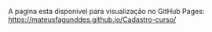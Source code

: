 A pagina esta disponivel para visualização no GitHub Pages: https://mateusfagunddes.github.io/Cadastro-curso/
